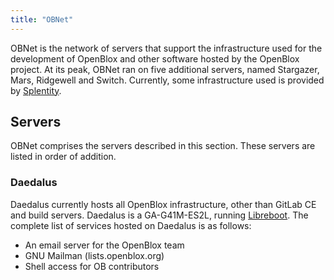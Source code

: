 ```yaml
---
title: "OBNet"
---
```

OBNet is the network of servers that support the infrastructure used for the development of OpenBlox and other software hosted by the OpenBlox project. At its peak, OBNet ran on five additional servers, named Stargazer, Mars, Ridgewell and Switch. Currently, some infrastructure used is provided by [Splentity](https://splentity.com).

## Servers

OBNet comprises the servers described in this section. These servers are listed in order of addition.

### Daedalus

Daedalus currently hosts all OpenBlox infrastructure, other than GitLab CE and build servers. Daedalus is a GA-G41M-ES2L, running [Libreboot](https://libreboot.org). The complete list of services hosted on Daedalus is as follows:

* An email server for the OpenBlox team
* GNU Mailman (lists.openblox.org)
* Shell access for OB contributors
